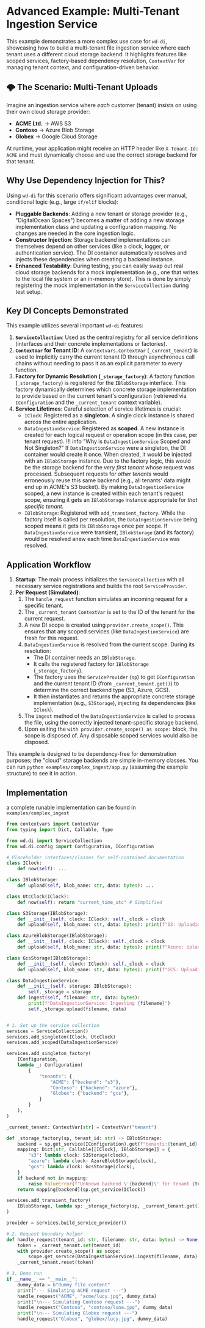 # Advanced Example: Multi-Tenant Ingestion Service

This example demonstrates a more complex use case for `wd-di`, showcasing how to build a multi-tenant file ingestion service where each tenant uses a different cloud storage backend. It highlights features like scoped services, factory-based dependency resolution, `ContextVar` for managing tenant context, and configuration-driven behavior.

## 🌩️ The Scenario: Multi-Tenant Uploads

Imagine an ingestion service where *each* customer (tenant) insists on using their own cloud storage provider:

- **ACME Ltd.** → AWS S3
- **Contoso** → Azure Blob Storage
- **Globex** → Google Cloud Storage

At runtime, your application might receive an HTTP header like `X-Tenant-Id: ACME` and must dynamically choose and use the correct storage backend for that tenant.



## Why Use Dependency Injection for This?

Using `wd-di` for this scenario offers significant advantages over manual, conditional logic (e.g., large `if/elif` blocks):

-   **Pluggable Backends**: Adding a new tenant or storage provider (e.g., "DigitalOcean Spaces") becomes a matter of adding a new storage implementation class and updating a configuration mapping. No changes are needed in the core ingestion logic.
-   **Constructor Injection**: Storage backend implementations can themselves depend on other services (like a clock, logger, or authentication service). The DI container automatically resolves and injects these dependencies when creating a backend instance.
-   **Enhanced Testability**: During testing, you can easily swap out real cloud storage backends for a mock implementation (e.g., one that writes to the local file system or an in-memory store). This is done by simply registering the mock implementation in the `ServiceCollection` during test setup.

## Key DI Concepts Demonstrated

This example utilizes several important `wd-di` features:

1.  **`ServiceCollection`**: Used as the central registry for all service definitions (interfaces and their concrete implementations or factories).
2.  **`ContextVar` for Tenant ID**: A `contextvars.ContextVar` (`_current_tenant`) is used to implicitly carry the current tenant ID through asynchronous call chains without needing to pass it as an explicit parameter to every function.
3.  **Factory for Dynamic Resolution (`_storage_factory`)**: A factory function (`_storage_factory`) is registered for the `IBlobStorage` interface. This factory dynamically determines which concrete storage implementation to provide based on the current tenant's configuration (retrieved via `IConfiguration` and the `_current_tenant` context variable).
4.  **Service Lifetimes**: Careful selection of service lifetimes is crucial:
    *   `IClock`: Registered as a **singleton**. A single clock instance is shared across the entire application.
    *   `DataIngestionService`: Registered as **scoped**. A new instance is created for each logical request or operation scope (in this case, per tenant request).
        !!! info "Why is `DataIngestionService` Scoped and Not Singleton?"
            If `DataIngestionService` were a singleton, the DI container would create it once. When created, it would be injected with an `IBlobStorage` instance. Due to the factory logic, this would be the storage backend for the *very first tenant* whose request was processed. Subsequent requests for *other tenants* would erroneously reuse this same backend (e.g., all tenants' data might end up in ACME's S3 bucket). By making `DataIngestionService` scoped, a new instance is created within each tenant's request scope, ensuring it gets an `IBlobStorage` instance appropriate for *that specific tenant*.
    *   `IBlobStorage`: Registered with `add_transient_factory`. While the factory itself is called per resolution, the `DataIngestionService` being scoped means it gets its `IBlobStorage` once per scope. If `DataIngestionService` were transient, `IBlobStorage` (and its factory) would be resolved anew each time `DataIngestionService` was resolved.

## Application Workflow

1.  **Startup**: The main process initializes the `ServiceCollection` with all necessary service registrations and builds the root `ServiceProvider`.
2.  **Per Request (Simulated)**:
    1.  The `handle_request` function simulates an incoming request for a specific tenant.
    2.  The `_current_tenant` `ContextVar` is set to the ID of the tenant for the current request.
    3.  A new DI scope is created using `provider.create_scope()`. This ensures that any scoped services (like `DataIngestionService`) are fresh for this request.
    4.  `DataIngestionService` is resolved from the current scope. During its resolution:
        *   The DI container needs an `IBlobStorage`.
        *   It calls the registered factory for `IBlobStorage` (`_storage_factory`).
        *   The factory uses the `ServiceProvider` (`sp`) to get `IConfiguration` and the current tenant ID (from `_current_tenant.get()`) to determine the correct backend type (S3, Azure, GCS).
        *   It then instantiates and returns the appropriate concrete storage implementation (e.g., `S3Storage`), injecting its dependencies (like `IClock`).
    5.  The `ingest` method of the `DataIngestionService` is called to process the file, using the correctly injected tenant-specific storage backend.
    6.  Upon exiting the `with provider.create_scope() as scope:` block, the scope is disposed of. Any disposable scoped services would also be disposed.

This example is designed to be dependency-free for demonstration purposes; the "cloud" storage backends are simple in-memory classes. You can run `python examples/complex_ingest/app.py` (assuming the example structure) to see it in action.

## Implementation

a complete runable implementation can be found in `examples/complex_ingest`

```python
from contextvars import ContextVar
from typing import Dict, Callable, Type

from wd.di import ServiceCollection
from wd.di.config import Configuration, IConfiguration

# Placeholder interfaces/classes for self-contained documentation
class IClock:
    def now(self): ...

class IBlobStorage:
    def upload(self, blob_name: str, data: bytes): ...

class UtcClock(IClock):
    def now(self): return "current_time_utc" # Simplified

class S3Storage(IBlobStorage):
    def __init__(self, clock: IClock): self._clock = clock
    def upload(self, blob_name: str, data: bytes): print(f"S3: Uploading {blob_name} at {self._clock.now()} ({len(data)} bytes)")

class AzureBlobStorage(IBlobStorage):
    def __init__(self, clock: IClock): self._clock = clock
    def upload(self, blob_name: str, data: bytes): print(f"Azure: Uploading {blob_name} at {self._clock.now()} ({len(data)} bytes)")

class GcsStorage(IBlobStorage):
    def __init__(self, clock: IClock): self._clock = clock
    def upload(self, blob_name: str, data: bytes): print(f"GCS: Uploading {blob_name} at {self._clock.now()} ({len(data)} bytes)")

class DataIngestionService:
    def __init__(self, storage: IBlobStorage):
        self._storage = storage
    def ingest(self, filename: str, data: bytes):
        print(f"DataIngestionService: Ingesting {filename}")
        self._storage.upload(filename, data)


# 1. Set up the service collection
services = ServiceCollection()
services.add_singleton(IClock, UtcClock)
services.add_scoped(DataIngestionService)

services.add_singleton_factory(
    IConfiguration,
    lambda _: Configuration(
        {
            "tenants": {
                "ACME": {"backend": "s3"},
                "Contoso": {"backend": "azure"},
                "Globex": {"backend": "gcs"},
            }
        }
    ),
)

_current_tenant: ContextVar[str] = ContextVar("tenant")

def _storage_factory(sp, tenant_id: str) -> IBlobStorage:
    backend = sp.get_service(IConfiguration).get(f"tenants:{tenant_id}:backend")
    mapping: Dict[str, Callable[[IClock], IBlobStorage]] = {
        "s3": lambda clock: S3Storage(clock),
        "azure": lambda clock: AzureBlobStorage(clock),
        "gcs": lambda clock: GcsStorage(clock),
    }
    if backend not in mapping:
        raise ValueError(f"Unknown backend \'{backend}\' for tenant {tenant_id}")
    return mapping[backend](sp.get_service(IClock))

services.add_transient_factory(
    IBlobStorage, lambda sp: _storage_factory(sp, _current_tenant.get())
)

provider = services.build_service_provider()

# 2. Request boundary helper
def handle_request(tenant_id: str, filename: str, data: bytes) -> None:
    token = _current_tenant.set(tenant_id)
    with provider.create_scope() as scope:
        scope.get_service(DataIngestionService).ingest(filename, data)
    _current_tenant.reset(token)

# 3. Demo run
if __name__ == "__main__":
    dummy_data = b"dummy file content"
    print("--- Simulating ACME request ---")
    handle_request("ACME", "acme/lucy.jpg", dummy_data)
    print("\n--- Simulating Contoso request ---")
    handle_request("Contoso", "contoso/luna.jpg", dummy_data)
    print("\n--- Simulating Globex request ---")
    handle_request("Globex", "globex/lucy.jpg", dummy_data)
